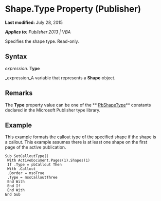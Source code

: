 
# Shape.Type Property (Publisher)

 **Last modified:** July 28, 2015

 _**Applies to:** Publisher 2013 | VBA_

Specifies the shape type. Read-only.


## Syntax

 _expression_. **Type**

 _expression_A variable that represents a  **Shape** object.


## Remarks

The  **Type** property value can be one of the ** [PbShapeType](6fea89c6-4105-a575-8866-9229857c9c8d.md)** constants declared in the Microsoft Publisher type library.


## Example

This example formats the callout type of the specified shape if the shape is a callout. This example assumes there is at least one shape on the first page of the active publication.


```
Sub SetCalloutType() 
 With ActiveDocument.Pages(1).Shapes(1) 
 If .Type = pbCallout Then 
 With .Callout 
 .Border = msoTrue 
 .Type = msoCalloutThree 
 End With 
 End If 
 End With 
End Sub
```

